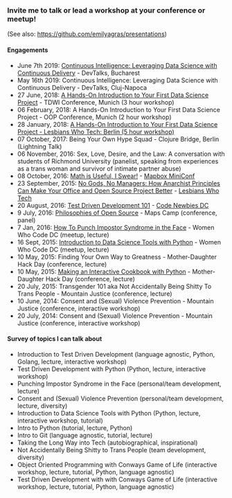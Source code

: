 ### Invite me to talk or lead a workshop at your conference or meetup!
(See also: https://github.com/emilyagras/presentations)

#### Engagements
- June 7th 2019: [Continuous Intelligence: Leveraging Data Science with Continuous Delivery](https://myconnector.ro/speaker/devtalks-bucharest-2019/91/958) - DevTalks, Bucharest 
- May 16th 2019: Continuous Intelligence: Leveraging Data Science with Continuous Delivery - DevTalks, Cluj-Napoca
- 27 June, 2018: [A Hands-On Introduction to Your First Data Science Project](https://www.tdwi-konferenz.de/tdwi2018/programm/konferenzprogramm/sprecher-detail/emma-grasmeder.html) - TDWI Conference, Munich (3 hour workshop)
- 06 February, 2018: A Hands-On Introduction to Your First Data Science Project - OOP Conference, Munich (2 hour workshop)
- 28 January, 2018: [A Hands-On Introduction to Your First Data Science Project - Lesbians Who Tech: Berlin (5 hour workshop)](https://www.meetup.com/Lesbians-Who-Tech-Berlin/events/246750974/)
- 07 October, 2017: Being Your Own Hype Squad - Clojure Bridge, Berlin (Lightning Talk)
- 06 November, 2016: Sex, Love, Desire, and the Law: A conversation with students of Richmond University (panelist, speaking from experiences as a trans woman and survivor of intimate partner abuse)
- 08 October, 2016: [Math is Useful, I Swear!](https://github.com/emmagras/presentations/blob/master/math-is-useful-i-swear.md) - [Mapbox MiniConf](https://miniconfmapbox.splashthat.com/)
- 23 September, 2015: [No Gods, No Managers: How Anarchist Principles Can Make Your Office and Open Source Project Better](https://www.dropbox.com/s/zup9p2kqy96mrnr/anarchy-in-the-office.pdf?dl=0) - [Lesbians Who Tech](http://lesbianswhotech.org/speakers/emma-grasmeder/)
- 20 August, 2016: [Test Driven Development 101](https://github.com/emmagras/presentations/blob/master/tdd101.md) - [Code Newbies DC](http://www.meetup.com/CodeNewbie-DC/events/232956866/)
- 9 July, 2016: [Philosophies of Open Source](http://mapscamp.io/#schedule) - Maps Camp (conference, panel)
- 7 Jan, 2016: [How To Punch Impostor Syndrome in the Face](https://youtu.be/Vgoh8Kv8r7U) - Women Who Code DC (meetup, lecture)
- 16 Sept, 2015: [Introduction to Data Science Tools with Python](https://github.com/emmagras/datascience-pres) - Women Who Code DC (meetup, lecture)
- 10 May, 2015: Finding Your Own Way to Greatness - Mother-Daughter Hack Day (conference, lecture)
- 10 May, 2015: [Making an Interactive Cookbook with Python](https://github.com/emmagras/recipe-recs/blob/master/recipe_recommender.py) - Mother-Daughter Hack Day (conference, lecture)
- 20 July, 2015: Transgender 101 aka Not Accidentally Being Shitty To Trans People - Mountain Justice (conference, lecture)
- 10 June, 2014: Consent and (Sexual) Violence Prevention - Mountain Justice (conference, interactive workshop)
- 20 July, 2014: Consent and (Sexual) Violence Prevention - Mountain Justice (conference, interactive workshop)

#### Survey of topics I can talk about
- Introduction to Test Driven Development (language agnostic, Python, Golang, lecture, interactive workshop)
- Test Driven Development with Python (Python, lecture, interactive workshop)
- Punching Impostor Syndrome in the Face (personal/team development, lecture)
- Consent and (Sexual) Violence Prevention (personal/team development, lecture, diversity)
- Introduction to Data Science Tools with Python (Python, lecture, interactive workshop, tutorial)
- Intro to Python (tutorial, lecture, Python)
- Intro to Git (language agnostic, tutorial, lecture)
- Taking the Long Way into Tech (autobiographical, inspirational)
- Not Accidentally Being Shitty to Trans People (team development, diversity)
- Object Oriented Programming with Conways Game of Life (interactive workshop, lecture, tutorial, Python, language agnostic)
- Test Driven Development with with Conways Game of Life (interactive workshop, lecture, tutorial, Python, language agnostic)
